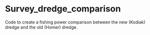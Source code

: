 # Survey_dredge_comparison
Code to create a fishing power comparison between the new (Kodiak) dredge and the old (Homer) dredge.
